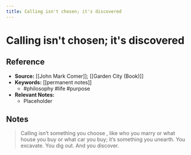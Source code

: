```yaml
---
title: Calling isn't chosen; it's discovered
---
```

# Calling isn't chosen; it's discovered

## Reference
- **Source:** [[John Mark Comer]]; [[Garden City (Book)]]
- **Keywords:** [[permanent notes]]
	- #philosophy #life #purpose
- **Relevant Notes:**
	- Placeholder
## Notes
> Calling isn’t something you choose , like who you marry or what house you buy or what car you buy; it’s something you unearth. You excavate. You dig out. And you discover.